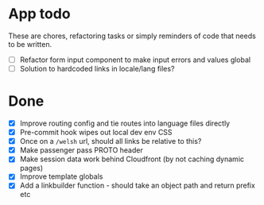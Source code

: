 # App todo

These are chores, refactoring tasks or simply reminders of code that needs to be written.

- [ ] Refactor form input component to make input errors and values global
- [ ] Solution to hardcoded links in locale/lang files? 

# Done 
- [x] Improve routing config and tie routes into language files directly
- [x] Pre-commit hook wipes out local dev env CSS
- [x] Once on a `/welsh` url, should all links be relative to this? 
- [x] Make passenger pass PROTO header
- [x] Make session data work behind Cloudfront (by not caching dynamic pages)
- [x] Improve template globals
- [x] Add a linkbuilder function - should take an object path and return prefix etc
